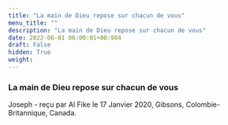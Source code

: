 ```yaml
---
title: "La main de Dieu repose sur chacun de vous"
menu_title: ""
description: "La main de Dieu repose sur chacun de vous"
date: 2022-06-01 06:00:01+00:984
draft: False
hidden: True
weight:
---
```

### La main de Dieu repose sur chacun de vous

Joseph - reçu par Al Fike le 17 Janvier 2020, Gibsons, Colombie-Britannique, Canada.



